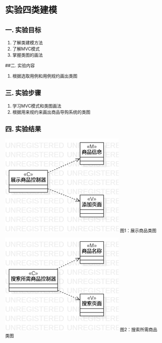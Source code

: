 # 实验四类建模

## 一. 实验目标
1. 了解类建模方法
2. 了解MVC模式
3. 掌握类图的画法

##二. 实验内容
1. 根据选取用例和用例规约画出类图

## 三. 实验步骤
1. 学习MVC模式和类图画法
2. 根据用来规约来画出商品导购系统的类图

## 四. 实验结果
![展示商品类图](./lab41.jpg)
图1：展示商品类图

![搜索所需商品类图](./lab42.jpg)
图2：搜索所需商品类图
